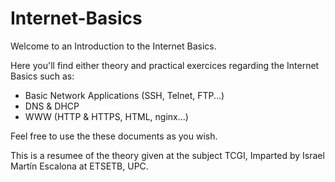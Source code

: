 # Internet-Basics

Welcome to an Introduction to the Internet Basics.

Here you'll find either theory and practical exercices regarding the Internet Basics such as:

- Basic Network Applications (SSH, Telnet, FTP...)
- DNS & DHCP
- WWW (HTTP & HTTPS, HTML, nginx...)


Feel free to use the these documents as you wish.

This is a resumee of the theory given at the subject TCGI,
Imparted by Israel Martín Escalona at ETSETB, UPC.
